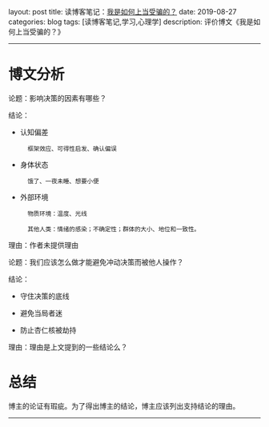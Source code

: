 layout: post
title: 读博客笔记：[我是如何上当受骗的？](https://www.iyouport.org/我是如何上当受骗的？/)
date: 2019-08-27
categories: blog
tags: [读博客笔记,学习,心理学]
description: 评价博文《我是如何上当受骗的？》

-------

# 博文分析 #

论题：影响决策的因素有哪些？

结论：

- 认知偏差

		框架效应、可得性启发、确认偏误

- 身体状态

		饿了、一夜未睡、想要小便

- 外部环境

		物质环境：温度、光线

		其他人类：情绪的感染；不确定性；群体的大小、地位和一致性。

理由：作者未提供理由


论题：我们应该怎么做才能避免冲动决策而被他人操作？

结论：

- 守住决策的底线

- 避免当局者迷

- 防止杏仁核被劫持

理由：理由是上文提到的一些结论么？

# 总结 #

博主的论证有瑕疵。为了得出博主的结论，博主应该列出支持结论的理由。

----------
